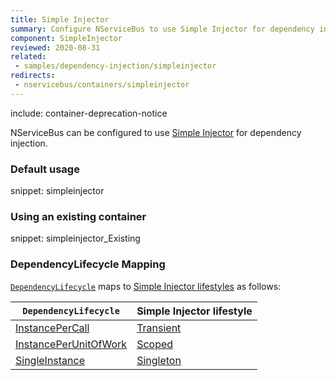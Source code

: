 ```yaml
---
title: Simple Injector
summary: Configure NServiceBus to use Simple Injector for dependency injection.
component: SimpleInjector
reviewed: 2020-08-31
related:
 - samples/dependency-injection/simpleinjector
redirects:
 - nservicebus/containers/simpleinjector
---
```


include: container-deprecation-notice

NServiceBus can be configured to use [Simple Injector](https://simpleinjector.org) for dependency injection.


### Default usage

snippet: simpleinjector


### Using an existing container

snippet: simpleinjector_Existing


### DependencyLifecycle Mapping

[`DependencyLifecycle`](/nservicebus/dependency-injection/) maps to [Simple Injector lifestyles](https://simpleinjector.readthedocs.io/en/latest/lifetimes.html) as follows:

| `DependencyLifecycle`                                                                                             | Simple Injector lifestyle                                                                                                        |
|-----------------------------------------------------------------------------------------------------------------|---------------------------------------------------------------------------------------------------------------------------|
| [InstancePerCall](/nservicebus/dependency-injection/)                                | [Transient](https://simpleinjector.readthedocs.io/en/latest/lifetimes.html#transient)         |
| [InstancePerUnitOfWork](/nservicebus/dependency-injection/)                    | [Scoped](https://simpleinjector.readthedocs.io/en/latest/lifetimes.html#perexecutioncontextscope) |
| [SingleInstance](/nservicebus/dependency-injection/)                                  | [Singleton](https://simpleinjector.readthedocs.io/en/latest/lifetimes.html#singleton)                          |
